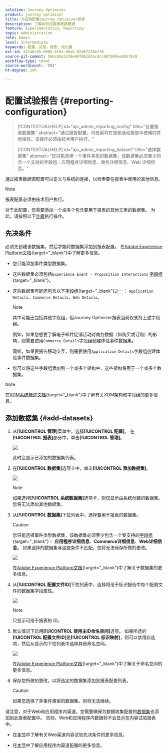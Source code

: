 ```yaml
---
solution: Journey Optimizer
product: journey optimizer
title: 为试验配置Journey Optimizer报表
description: 了解如何设置报表数据源
feature: Experimentation, Reporting
topic: Administration
role: Admin
level: Intermediate
keywords: 配置，试验，报表，优化器
exl-id: 327a0c45-0805-4f64-9bab-02d67276eff8
source-git-commit: 59ecb9a5376e697061ddac4cc68f09dee68570c0
workflow-type: tm+mt
source-wordcount: '592'
ht-degree: 29%

---
```


# 配置试验报告 {#reporting-configuration}

>[!CONTEXTUALHELP]
>id="ajo_admin_reporting_config"
>title="设置报表数据集"
>abstract="通过报告配置，可检索将在营销活动报告中使用的其他指标。该操作必须由技术用户执行。"

>[!CONTEXTUALHELP]
>id="ajo_admin_reporting_dataset"
>title="选择数据集"
>abstract="您只能选择一个事件类型的数据集，该数据集必须至少包含一个支持的字段组：应用程序详细信息、商务详细信息、Web 详细信息。"

通过报表数据源配置可以定义与系统的连接，以检索要在报表中使用的其他信息。

<!--The reporting data source configuration allows you to retrieve additional metrics that will be used in the **[!UICONTROL Objectives]** tab of your campaign reports.-->

>[!NOTE]
>
>报表配置必须由技术用户执行。<!--Rights?-->

对于此配置，您需要添加一个或多个包含要用于报表的其他元素的数据集。 为此，请按照以下[步骤](#add-datasets)执行操作。

<!--
➡️ [Discover this feature in video](#video)
-->

## 先决条件


必须先创建该数据集，然后才能将数据集添加到报表配置。 在[Adobe Experience Platform文档](https://experienceleague.adobe.com/docs/experience-platform/catalog/datasets/user-guide.html#create){target="_blank"}中了解更多信息。

* 您只能添加事件类型数据集。

* 这些数据集必须包括`Experience Event - Proposition Interactions` [字段组](https://experienceleague.adobe.com/docs/experience-platform/xdm/tutorials/create-schema-ui.html?lang=zh_Hans#field-group){target="_blank"}。

* 这些数据集可能还包含以下[字段组](https://experienceleague.adobe.com/docs/experience-platform/xdm/tutorials/create-schema-ui.html?lang=zh_Hans#field-group){target="_blank"}之一： `Application Details`、`Commerce Details`、`Web Details`。

  >[!NOTE]
  >
  >其中可能还包括其他字段组，但Journey Optimizer报表当前仅支持上述字段组。

  例如，如果您想要了解电子邮件促销活动对商务数据（如购买或订购）的影响，则需要使用`Commerce Details`字段组创建体验事件数据集。

  同样，如果要报告移动交互，则需要使用`Application Details`字段组创建体验事件数据集。

  <!--The metrics corresponding to each field group are listed [here](#objective-list).-->

* 您可以将这些字段组添加到一个或多个架构中，这些架构将用于一个或多个数据集。

>[!NOTE]
>
>在[XDM系统概述文档](https://experienceleague.adobe.com/docs/experience-platform/xdm/home.html){target="_blank"}中了解有关XDM架构和字段组的更多信息。

<!--
## Objectives corresponding to each field group {#objective-list}

The table below shows which metrics will be added to the **[!UICONTROL Objectives]** tab of your campaign reports for each field group.

| Field group | Objectives |
|--- |--- |
| Commerce Details | Price Total<br>Payment Amount<br>(Unique) Checkouts<br>(Unique) Product List Adds<br>(Unique) Product List Opens<br>(Unique) Product List Removal<br>(Unique) Product List Views<br>(Unique) Product Views<br>(Unique) Purchases<br>(Unique) Save For Laters<br>Product Price Total<br>Product Quantity |
| Application Details | (Unique) App Launches<br>First App Launches<br>(Unique) App Installs<br>(Unique) App Upgrades |
| Web Details | (Unique) Page Views |
-->

## 添加数据集 {#add-datasets}

1. 从&#x200B;**[!UICONTROL 管理]**&#x200B;菜单中，选择&#x200B;**[!UICONTROL 配置]**。 在&#x200B;**[!UICONTROL 报表]**&#x200B;部分中，单击&#x200B;**[!UICONTROL 管理]**。

   ![](assets/reporting-config-menu.png)

   此时会显示已添加的数据集列表。

1. 在&#x200B;**[!UICONTROL 数据集]**&#x200B;选项卡中，单击&#x200B;**[!UICONTROL 添加数据集]**。

   ![](assets/reporting-config-add.png)

   >[!NOTE]
   >
   >如果选择&#x200B;**[!UICONTROL 系统数据集]**&#x200B;选项卡，则仅显示由系统创建的数据集。 您将无法添加其他数据集。

1. 从&#x200B;**[!UICONTROL 数据集]**&#x200B;下拉列表中，选择要用于报表的数据集。

   >[!CAUTION]
   >
   >您只能选择事件类型数据集，该数据集必须至少包含一个受支持的[字段组](https://experienceleague.adobe.com/docs/experience-platform/xdm/tutorials/create-schema-ui.html?lang=zh_Hans#field-group){target="_blank"}： **应用程序详细信息**、**Commerce详细信息**、**Web详细信息**。 如果选择的数据集与这些条件不匹配，您将无法保存所做的更改。

   ![](assets/reporting-config-datasets.png)

   在[Adobe Experience Platform文档](https://experienceleague.adobe.com/docs/experience-platform/catalog/datasets/overview.html?lang=zh_Hans){target="_blank"}中了解关于数据集的更多信息。

1. 从&#x200B;**[!UICONTROL 配置文件ID]**&#x200B;下拉列表中，选择将用于标识报告中每个配置文件的数据集字段属性。

   ![](assets/reporting-config-profile-id.png)

   >[!NOTE]
   >
   >只显示可用于报表的 ID。

1. 默认情况下启用&#x200B;**[!UICONTROL 使用主ID命名空间]**&#x200B;选项。 如果所选的&#x200B;**[!UICONTROL 配置文件ID]**&#x200B;是&#x200B;**[!UICONTROL 标识映射]**，则可以禁用此选项，然后从显示的下拉列表中选择其他命名空间。

   ![](assets/reporting-config-namespace.png)

   在[Adobe Experience Platform文档](https://experienceleague.adobe.com/docs/experience-platform/identity/namespaces.html?lang=zh-Hans){target="_blank"}中了解关于命名空间的更多信息。

1. 保存您所做的更改，以将选定的数据集添加到报表配置列表。

   >[!CAUTION]
   >
   >如果您选择了非事件类型的数据集，则将无法继续。

请注意，对于Web和应用程序内渠道，您需要确保为数据收集配置的[数据集](../data/get-started-datasets.md)也添加到此报表配置中。 否则，Web和应用程序内数据将不会显示在内容试验报表中。

* 在[本节](../web/web-prerequisites.md#experiment-prerequisites)中了解有关Web渠道内容试验先决条件的更多信息。

* 在[本节](../in-app/inapp-configuration.md)中了解应用程序内渠道配置的更多信息。

<!--
When building your campaign reports, you can now see the metrics corresponding to the field groups used in the datasets you added. Go to the **[!UICONTROL Objectives]** tab and select the metrics of your choice to better fine-tune your reports. [Learn more](content-experiment.md#objectives-global)

![](assets/reporting-config-objectives.png)

>[!NOTE]
>
>If you add several datasets, all data from all datasets will be available for reporting.


## How-to video {#video}

Understand how to configure Experience Platform reporting data sources.

>[!VIDEO]()
-->
